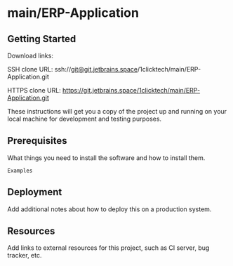 # main/ERP-Application



## Getting Started

Download links:

SSH clone URL: ssh://git@git.jetbrains.space/1clicktech/main/ERP-Application.git

HTTPS clone URL: https://git.jetbrains.space/1clicktech/main/ERP-Application.git



These instructions will get you a copy of the project up and running on your local machine for development and testing purposes.

## Prerequisites

What things you need to install the software and how to install them.

```
Examples
```

## Deployment

Add additional notes about how to deploy this on a production system.

## Resources

Add links to external resources for this project, such as CI server, bug tracker, etc.
